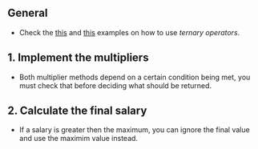 ## General

- Check the [this][ternary-operator-first] and [this][ternary-operator-second] examples on how to use _ternary operators_.

## 1. Implement the multipliers

- Both multiplier methods depend on a certain condition being met, you must check that before deciding what should be returned.

## 2. Calculate the final salary

- If a salary is greater then the maximum, you can ignore the final value and use the maximim value instead.

[ternary-operator-first]: https://www.programiz.com/java-programming/ternary-operator
[ternary-operator-second]: https://www.baeldung.com/java-ternary-operator
